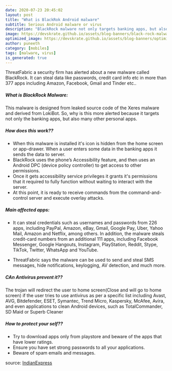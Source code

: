 ```yaml
---
date: 2020-07-23 20:45:02
layout: post
title: "What is BlackRok Android malware"
subtitle: Serious Android malware or virus
description: "BlackRock malware not only targets banking apps, but also many popular personal apps like amazon, messenger etc.."
image: https://devskrate.github.io/assets/blog-banners/black-rock-malware-2020.jpg
optimized_image: https://devskrate.github.io/assets/blog-banners/optimized/black-rock-malware-2020.webp
author: puneeth
category: [mobiles]
tags: [malware, virus]
is_generated: true
---
```


ThreatFabric a security firm has alerted about a new malware called BlackRock. It can steal data like passwords, credit card info etc in more than 377 apps including Amazon, Facebook, Gmail and Tinder etc..

##### What is BlackRock Malware:

This malware is designed from leaked source code of the Xeres malware and derived from LokiBot. So, why is this more alerted because it targets not only the banking apps, but also many other personal apps.

##### How does this work??
+ When this malware is installed it's icon is hidden from the home screen or app-drawer. When a user enters some data in the banking apps it sends the data to server.
+ BlackRock uses the phone’s Accessibility feature, and then uses an Android DPC (device policy controller) to get access to other permissions.
+ Once it gets accessibility service privileges it grants it's permissions that it required to fully function without waiting to interact with the server.
+ At this point, it is ready to receive commands from the command-and-control server and execute overlay attacks.

##### Main affected apps:
+ It can steal credentials such as usernames and passwords from 226 apps, including PayPal, Amazon, eBay, Gmail, Google Pay, Uber, Yahoo Mail, Amazon and Netflix, among others. In addition, the malware steals credit-card numbers from an additional 111 apps, including Facebook Messenger, Google Hangouts, Instagram, PlayStation, Reddit, Stype, TikTok, Twitter, WhatsApp and YouTube.

+ ThreatFabric says the malware can be used to send and steal SMS messages, hide notifications, keylogging, AV detection, and much more.

##### CAn Antivirus prevent it??

The trojan will redirect the user to home screen(Close and will go to home screen) if the user tries to use antivirus as per a specific list including Avast, AVG, Bitdefender, ESET, Symantec, Trend Micro, Kaspersky, McAfee, Avira, and even applications to clean Android devices, such as TotalCommander, SD Maid or Superb Cleaner

##### How to protect your self??
+ Try to download apps only from playstore and beware of the apps that have lower ratings. 
+ Ensure you have set strong passwords to all your applications.
+ Beware of spam emails and messages.

source: [IndianExpress](https://indianexpress.com/article/explained/blackrock-android-malware-337-apps-data-privacy-6513223/lite/)
